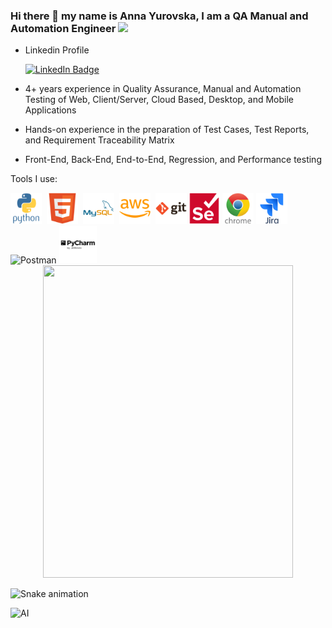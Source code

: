 ### Hi there 👋 my name is Anna Yurovska, I am a QA Manual and Automation Engineer  <img src="https://media.giphy.com/media/WUlplcMpOCEmTGBtBW/giphy.gif" width="55">
- Linkedin Profile<div id="badges">
 
  <a href="https://www.linkedin.com/in/annayurovska/">
  <img src="https://img.shields.io/badge/LinkedIn-blue?style=for-the-badge&logo=linkedin&logoColor=white" alt="LinkedIn Badge"/>
  </a>
- 4+ years experience in Quality Assurance, Manual and Automation Testing of Web, Client/Server, Cloud Based, Desktop, and Mobile Applications
- Hands-on experience in the preparation of Test Cases, Test Reports, and Requirement Traceability Matrix
- Front-End, Back-End, End-to-End, Regression, and Performance testing

Tools I use: 
<div>
  <img src="https://github.com/devicons/devicon/blob/master/icons/python/python-original-wordmark.svg" title="Python" alt="Python" width="50" height="50"/>&nbsp;
  <img src="https://github.com/devicons/devicon/blob/master/icons/html5/html5-original.svg" title="HTML5" alt="HTML" width="50" height="50"/>&nbsp;
  <img src="https://github.com/devicons/devicon/blob/master/icons/mysql/mysql-original-wordmark.svg" title="MySQL"  alt="MySQL" width="50" height="50"/>&nbsp;
  <img src="https://github.com/devicons/devicon/blob/master/icons/amazonwebservices/amazonwebservices-plain-wordmark.svg" title="AWS" alt="AWS" width="50" height="50"/>&nbsp;
  <img src="https://github.com/devicons/devicon/blob/master/icons/git/git-original-wordmark.svg" title="Git" **alt="Git" width="50" height="50"/>
  <img src="https://github.com/devicons/devicon/blob/master/icons/selenium/selenium-original.svg" title="Selenium" **alt="Selenium" width="50" height="50"/>
  <img src="https://github.com/devicons/devicon/raw/master/icons/chrome/chrome-original-wordmark.svg" title="Chrome" alt="Chrome" width="50" height="50"/>
  <img src="https://github.com/devicons/devicon/raw/master/icons/jira/jira-original-wordmark.svg" title="Jira" alt="Jira" width="50"/>  
  <img src="https://camo.githubusercontent.com/93b32389bf746009ca2370de7fe06c3b5146f4c99d99df65994f9ced0ba41685/68747470733a2f2f7777772e766563746f726c6f676f2e7a6f6e652f6c6f676f732f676574706f73746d616e2f676574706f73746d616e2d69636f6e2e737667" title="Postman" alt="Postman" width="50" height="50"/> 
  <img src="https://github.com/devicons/devicon/raw/master/icons/pycharm/pycharm-original-wordmark.svg" title="PyCharm" alt="PyCharm" width="60"/>
  </div>
  
  

<div align="center">
  <img src=https://sd.keepcalms.com/i-w600/keep-calm-we-are-qa-girls.jpg width="400" height="500"/>
</div>
 
  ![Snake animation](https://github.com/thepiyushmalhotra/thepiyushmalhotra/blob/output/github-contribution-grid-snake.svg)
 
  <img src="https://media.giphy.com/media/IcZhFmufozDCij3p22/giphy.gif" title="AI" alt="AI" height="400" width="1000"/>
  </div>
<!--
**annayurovska/annayurovska** is a ✨ _special_ ✨ repository because its `README.md` (this file) appears on your GitHub profile.



Here are some ideas to get you started:

- 🔭 I’m currently working on ...
- 🌱 I’m currently learning ...
- 👯 I’m looking to collaborate on ...
- 🤔 I’m looking for help with ...
- 💬 Ask me about ...
- 📫 How to reach me: ...
- 😄 Pronouns: ...
- ⚡ Fun fact: ...
-->

 ![Snake animation](https://github.com/thepiyushmalhotra/thepiyushmalhotra/blob/output/github-contribution-grid-snake.svg)
 
  <img src="https://media.giphy.com/media/IcZhFmufozDCij3p22/giphy.gif" title="AI" alt="AI" height="400" width="1000"/>
  </div>
 
